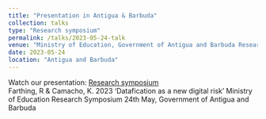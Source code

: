 ```yaml
---
title: "Presentation in Antigua & Barbuda"
collection: talks
type: "Research symposium"
permalink: /talks/2023-05-24-talk
venue: "Ministry of Education, Government of Antigua and Barbuda Research symposium"
date: 2023-05-24
location: "Antigua and Barbuda"
---
```


Watch our presentation: [Research symposium](https://www.facebook.com/people/Ministry-of-Education-Education-Broadcasting-Unit/100068952018367/)   
Farthing, R & Camacho, K. 2023 ‘Datafication as a new digital risk’  Ministry of Education Research Symposium 24th May, Government of Antigua and Barbuda 
